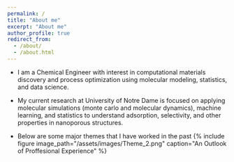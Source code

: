 ```yaml
---
permalink: /
title: "About me"
excerpt: "About me"
author_profile: true
redirect_from: 
  - /about/
  - /about.html
---
```

* I am a Chemical Engineer with interest in computational materials discovery and process optimization using molecular modeling, statistics, and data science. 

* My current research at University of Notre Dame is focused on applying molecular simulations (monte carlo and molecular dynamics), machine learning, and statistics to understand adsorption, selectivity, and other properties in nanoporous structures. 

* Below are some major themes that I have worked in the past 
{% include figure image_path="/assets/images/Theme_2.png" caption="An Outlook of Proffesional Experience" %}

